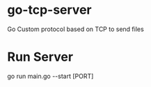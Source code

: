 # go-tcp-server
Go Custom protocol based on TCP to send files

# Run Server

go run main.go --start [PORT]
